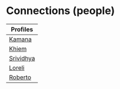 # Connections (people)

| Profiles                                                   |
| ---------------------------------------------------------- |
| [Kamana](https://kamanashrestha.github.io)                 |
| [Khiem](https://jimmyle12.github.io/khiem-le.github.io)    |
| [Srividhya](https://vidhyapasupathy.github.io)             |
| [Loreli](https://dj-lor.github.io/portfolio)               |
| [Roberto](https://na001988.github.io/robertozumbanaranjo/) |
